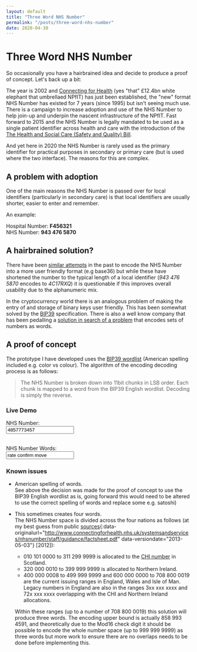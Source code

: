 ```yaml
---
layout: default
title: "Three Word NHS Number"
permalink: "/posts/three-word-nhs-number"
date: 2020-04-30
---
```


# Three Word NHS Number

So occasionally you have a hairbrained idea and decide to produce a proof of concept. Let's back up a bit:

The year is 2002 and [Connecting for Health](https://en.wikipedia.org/wiki/NHS_Connecting_for_Health) (yes "that" £12.4bn white elephant that umbrellaed NPfIT) has just been established, the "new" format NHS Number has existed for 7 years (since 1995) but isn't seeing much use. There is a campaign to increase adoption and use of the NHS Number to help join-up and underpin the nascent infrastructure of the NPfIT. Fast forward to 2015 and the NHS Number is legally mandated to be used as a single patient identifier across health and care with the introduction of the [The Health and Social Care (Safety and Quality) Bill](https://www.digitalhealth.net/2015/10/nhs-number-use-becomes-law/). 

And yet here in 2020 the NHS Number is rarely used as the primary identifier for practical purposes in secondary or primary care (but is used where the two interface). The reasons for this are complex.

## A problem with adoption

One of the main reasons the NHS Number is passed over for local identifiers (particularly in secondary care) is that local identifiers are usually shorter, easier to enter and remember.

An example:

Hospital Number: **F456321**  
NHS Number: **943 476 5870**

## A hairbrained solution?

There have been [similar attempts](https://github.com/JMathiszig-Lee/base36NHSnumberchecker) in the past to encode the NHS Number into a more user friendly format (e.g base36) but while these have shortened the number to the typical length of a local identifier (_943 476 5870_ encodes to _4C17RXQ_) it is questionable if this improves overall usability due to the alphanumeric mix.

In the cryptocurrency world there is an analogous problem of making the entry of and storage of binary keys user friendly. This has been somewhat solved by the [BIP39](https://github.com/bitcoin/bips/blob/master/bip-0039.mediawiki) specification. There is also a well know company that has been pedalling a [solution in search of a problem](https://shkspr.mobi/blog/2019/03/why-bother-with-what-three-words/) that encodes sets of numbers as words.

## A proof of concept

The prototype I have developed uses the [BIP39 wordlist](https://github.com/bitcoin/bips/blob/master/bip-0039/english.txt) (American spelling included e.g. color vs colour). The algorithm of the encoding decoding process is as follows:

> The NHS Number is broken down into 11bit chunks in LSB order. Each chunk is mapped to a word from the BIP39 English wordlist. Decoding is simply the reverse.

### Live Demo

<div id="demo">

<label for="nhsnumber">NHS Number:</label><br>
<input type="text" id="nhsnumber" value="4857773457">
<span id="nhsnumbererror" style="color:red;font-weight:600;white-space:nowrap;"></span>
<strong id="encodedwords" style="white-space:nowrap;"></strong>
<br><br>

<label for="nhswords">NHS Number Words:</label><br>
<input type="text" id="nhswords" value="rate confirm move">
<span id="nhswordserror" style="color:red;font-weight:600;white-space:nowrap;"></span>
<strong id="decodednumber" style="white-space:nowrap;"></strong>

</div>

### Known issues
- American spelling of words.  
  See above the decision was made for the proof of concept to use the BIP39 English wordlist as is, going forward this would need to be altered to use the correct spelling of words and replace some e.g. satoshi)

- This sometimes creates four words.  
  The NHS Number space is divided across the four nations as follows (at my best guess from public [sources](https://webarchive.nationalarchives.gov.uk/20130503132423/http://www.connectingforhealth.nhs.uk/systemsandservices/nhsnumber/staff/guidance/factsheet.pdf){:data-originalurl="http://www.connectingforhealth.nhs.uk/systemsandservices/nhsnumber/staff/guidance/factsheet.pdf" data-versiondate="2013-05-03"} [2012]):
  - 010 101 0000 to 311 299 9999 is allocated to the [CHI number](https://en.wikipedia.org/wiki/Community_Health_Index_(Scotland)) in Scotland.
  - 320 000 0010 to 399 999 9999 is allocated to Northern Ireland.
  - 400 000 0008 to 499 999 9999 and 600 000 0000 to 708 800 0019 are the current issuing ranges in England, Wales and Isle of Man. Legacy numbers in England are also in the ranges 3xx xxx xxxx and 72x xxx xxxx overlapping with the CHI and Northern Ireland allocations.

  Within these ranges (up to a number of 708 800 0019) this solution will produce three words. The encoding upper bound is actually 858 993 4591, and theoretically due to the Mod16 check digit it should be possible to encode the whole number space (up to 999 999 9999) as three words but more work to ensure there are no overlaps needs to be done before implementing this.

<script type="text/javascript">
//<!--<![CDATA[
var WordList = ['abandon', 'ability', 'able', 'about', 'above', 'absent', 'absorb', 'abstract', 'absurd', 'abuse', 'access', 'accident', 'account', 'accuse', 'achieve', 'acid', 'acoustic', 'acquire', 'across', 'act', 'action', 'actor', 'actress', 'actual', 'adapt', 'add', 'addict', 'address', 'adjust', 'admit', 'adult', 'advance', 'advice', 'aerobic', 'affair', 'afford', 'afraid', 'again', 'age', 'agent', 'agree', 'ahead', 'aim', 'air', 'airport', 'aisle', 'alarm', 'album', 'alcohol', 'alert', 'alien', 'all', 'alley', 'allow', 'almost', 'alone', 'alpha', 'already', 'also', 'alter', 'always', 'amateur', 'amazing', 'among', 'amount', 'amused', 'analyst', 'anchor', 'ancient', 'anger', 'angle', 'angry', 'animal', 'ankle', 'announce', 'annual', 'another', 'answer', 'antenna', 'antique', 'anxiety', 'any', 'apart', 'apology', 'appear', 'apple', 'approve', 'april', 'arch', 'arctic', 'area', 'arena', 'argue', 'arm', 'armed', 'armor', 'army', 'around', 'arrange', 'arrest', 'arrive', 'arrow', 'art', 'artefact', 'artist', 'artwork', 'ask', 'aspect', 'assault', 'asset', 'assist', 'assume', 'asthma', 'athlete', 'atom', 'attack', 'attend', 'attitude', 'attract', 'auction', 'audit', 'august', 'aunt', 'author', 'auto', 'autumn', 'average', 'avocado', 'avoid', 'awake', 'aware', 'away', 'awesome', 'awful', 'awkward', 'axis', 'baby', 'bachelor', 'bacon', 'badge', 'bag', 'balance', 'balcony', 'ball', 'bamboo', 'banana', 'banner', 'bar', 'barely', 'bargain', 'barrel', 'base', 'basic', 'basket', 'battle', 'beach', 'bean', 'beauty', 'because', 'become', 'beef', 'before', 'begin', 'behave', 'behind', 'believe', 'below', 'belt', 'bench', 'benefit', 'best', 'betray', 'better', 'between', 'beyond', 'bicycle', 'bid', 'bike', 'bind', 'biology', 'bird', 'birth', 'bitter', 'black', 'blade', 'blame', 'blanket', 'blast', 'bleak', 'bless', 'blind', 'blood', 'blossom', 'blouse', 'blue', 'blur', 'blush', 'board', 'boat', 'body', 'boil', 'bomb', 'bone', 'bonus', 'book', 'boost', 'border', 'boring', 'borrow', 'boss', 'bottom', 'bounce', 'box', 'boy', 'bracket', 'brain', 'brand', 'brass', 'brave', 'bread', 'breeze', 'brick', 'bridge', 'brief', 'bright', 'bring', 'brisk', 'broccoli', 'broken', 'bronze', 'broom', 'brother', 'brown', 'brush', 'bubble', 'buddy', 'budget', 'buffalo', 'build', 'bulb', 'bulk', 'bullet', 'bundle', 'bunker', 'burden', 'burger', 'burst', 'bus', 'business', 'busy', 'butter', 'buyer', 'buzz', 'cabbage', 'cabin', 'cable', 'cactus', 'cage', 'cake', 'call', 'calm', 'camera', 'camp', 'can', 'canal', 'cancel', 'candy', 'cannon', 'canoe', 'canvas', 'canyon', 'capable', 'capital', 'captain', 'car', 'carbon', 'card', 'cargo', 'carpet', 'carry', 'cart', 'case', 'cash', 'casino', 'castle', 'casual', 'cat', 'catalog', 'catch', 'category', 'cattle', 'caught', 'cause', 'caution', 'cave', 'ceiling', 'celery', 'cement', 'census', 'century', 'cereal', 'certain', 'chair', 'chalk', 'champion', 'change', 'chaos', 'chapter', 'charge', 'chase', 'chat', 'cheap', 'check', 'cheese', 'chef', 'cherry', 'chest', 'chicken', 'chief', 'child', 'chimney', 'choice', 'choose', 'chronic', 'chuckle', 'chunk', 'churn', 'cigar', 'cinnamon', 'circle', 'citizen', 'city', 'civil', 'claim', 'clap', 'clarify', 'claw', 'clay', 'clean', 'clerk', 'clever', 'click', 'client', 'cliff', 'climb', 'clinic', 'clip', 'clock', 'clog', 'close', 'cloth', 'cloud', 'clown', 'club', 'clump', 'cluster', 'clutch', 'coach', 'coast', 'coconut', 'code', 'coffee', 'coil', 'coin', 'collect', 'color', 'column', 'combine', 'come', 'comfort', 'comic', 'common', 'company', 'concert', 'conduct', 'confirm', 'congress', 'connect', 'consider', 'control', 'convince', 'cook', 'cool', 'copper', 'copy', 'coral', 'core', 'corn', 'correct', 'cost', 'cotton', 'couch', 'country', 'couple', 'course', 'cousin', 'cover', 'coyote', 'crack', 'cradle', 'craft', 'cram', 'crane', 'crash', 'crater', 'crawl', 'crazy', 'cream', 'credit', 'creek', 'crew', 'cricket', 'crime', 'crisp', 'critic', 'crop', 'cross', 'crouch', 'crowd', 'crucial', 'cruel', 'cruise', 'crumble', 'crunch', 'crush', 'cry', 'crystal', 'cube', 'culture', 'cup', 'cupboard', 'curious', 'current', 'curtain', 'curve', 'cushion', 'custom', 'cute', 'cycle', 'dad', 'damage', 'damp', 'dance', 'danger', 'daring', 'dash', 'daughter', 'dawn', 'day', 'deal', 'debate', 'debris', 'decade', 'december', 'decide', 'decline', 'decorate', 'decrease', 'deer', 'defense', 'define', 'defy', 'degree', 'delay', 'deliver', 'demand', 'demise', 'denial', 'dentist', 'deny', 'depart', 'depend', 'deposit', 'depth', 'deputy', 'derive', 'describe', 'desert', 'design', 'desk', 'despair', 'destroy', 'detail', 'detect', 'develop', 'device', 'devote', 'diagram', 'dial', 'diamond', 'diary', 'dice', 'diesel', 'diet', 'differ', 'digital', 'dignity', 'dilemma', 'dinner', 'dinosaur', 'direct', 'dirt', 'disagree', 'discover', 'disease', 'dish', 'dismiss', 'disorder', 'display', 'distance', 'divert', 'divide', 'divorce', 'dizzy', 'doctor', 'document', 'dog', 'doll', 'dolphin', 'domain', 'donate', 'donkey', 'donor', 'door', 'dose', 'double', 'dove', 'draft', 'dragon', 'drama', 'drastic', 'draw', 'dream', 'dress', 'drift', 'drill', 'drink', 'drip', 'drive', 'drop', 'drum', 'dry', 'duck', 'dumb', 'dune', 'during', 'dust', 'dutch', 'duty', 'dwarf', 'dynamic', 'eager', 'eagle', 'early', 'earn', 'earth', 'easily', 'east', 'easy', 'echo', 'ecology', 'economy', 'edge', 'edit', 'educate', 'effort', 'egg', 'eight', 'either', 'elbow', 'elder', 'electric', 'elegant', 'element', 'elephant', 'elevator', 'elite', 'else', 'embark', 'embody', 'embrace', 'emerge', 'emotion', 'employ', 'empower', 'empty', 'enable', 'enact', 'end', 'endless', 'endorse', 'enemy', 'energy', 'enforce', 'engage', 'engine', 'enhance', 'enjoy', 'enlist', 'enough', 'enrich', 'enroll', 'ensure', 'enter', 'entire', 'entry', 'envelope', 'episode', 'equal', 'equip', 'era', 'erase', 'erode', 'erosion', 'error', 'erupt', 'escape', 'essay', 'essence', 'estate', 'eternal', 'ethics', 'evidence', 'evil', 'evoke', 'evolve', 'exact', 'example', 'excess', 'exchange', 'excite', 'exclude', 'excuse', 'execute', 'exercise', 'exhaust', 'exhibit', 'exile', 'exist', 'exit', 'exotic', 'expand', 'expect', 'expire', 'explain', 'expose', 'express', 'extend', 'extra', 'eye', 'eyebrow', 'fabric', 'face', 'faculty', 'fade', 'faint', 'faith', 'fall', 'false', 'fame', 'family', 'famous', 'fan', 'fancy', 'fantasy', 'farm', 'fashion', 'fat', 'fatal', 'father', 'fatigue', 'fault', 'favorite', 'feature', 'february', 'federal', 'fee', 'feed', 'feel', 'female', 'fence', 'festival', 'fetch', 'fever', 'few', 'fiber', 'fiction', 'field', 'figure', 'file', 'film', 'filter', 'final', 'find', 'fine', 'finger', 'finish', 'fire', 'firm', 'first', 'fiscal', 'fish', 'fit', 'fitness', 'fix', 'flag', 'flame', 'flash', 'flat', 'flavor', 'flee', 'flight', 'flip', 'float', 'flock', 'floor', 'flower', 'fluid', 'flush', 'fly', 'foam', 'focus', 'fog', 'foil', 'fold', 'follow', 'food', 'foot', 'force', 'forest', 'forget', 'fork', 'fortune', 'forum', 'forward', 'fossil', 'foster', 'found', 'fox', 'fragile', 'frame', 'frequent', 'fresh', 'friend', 'fringe', 'frog', 'front', 'frost', 'frown', 'frozen', 'fruit', 'fuel', 'fun', 'funny', 'furnace', 'fury', 'future', 'gadget', 'gain', 'galaxy', 'gallery', 'game', 'gap', 'garage', 'garbage', 'garden', 'garlic', 'garment', 'gas', 'gasp', 'gate', 'gather', 'gauge', 'gaze', 'general', 'genius', 'genre', 'gentle', 'genuine', 'gesture', 'ghost', 'giant', 'gift', 'giggle', 'ginger', 'giraffe', 'girl', 'give', 'glad', 'glance', 'glare', 'glass', 'glide', 'glimpse', 'globe', 'gloom', 'glory', 'glove', 'glow', 'glue', 'goat', 'goddess', 'gold', 'good', 'goose', 'gorilla', 'gospel', 'gossip', 'govern', 'gown', 'grab', 'grace', 'grain', 'grant', 'grape', 'grass', 'gravity', 'great', 'green', 'grid', 'grief', 'grit', 'grocery', 'group', 'grow', 'grunt', 'guard', 'guess', 'guide', 'guilt', 'guitar', 'gun', 'gym', 'habit', 'hair', 'half', 'hammer', 'hamster', 'hand', 'happy', 'harbor', 'hard', 'harsh', 'harvest', 'hat', 'have', 'hawk', 'hazard', 'head', 'health', 'heart', 'heavy', 'hedgehog', 'height', 'hello', 'helmet', 'help', 'hen', 'hero', 'hidden', 'high', 'hill', 'hint', 'hip', 'hire', 'history', 'hobby', 'hockey', 'hold', 'hole', 'holiday', 'hollow', 'home', 'honey', 'hood', 'hope', 'horn', 'horror', 'horse', 'hospital', 'host', 'hotel', 'hour', 'hover', 'hub', 'huge', 'human', 'humble', 'humor', 'hundred', 'hungry', 'hunt', 'hurdle', 'hurry', 'hurt', 'husband', 'hybrid', 'ice', 'icon', 'idea', 'identify', 'idle', 'ignore', 'ill', 'illegal', 'illness', 'image', 'imitate', 'immense', 'immune', 'impact', 'impose', 'improve', 'impulse', 'inch', 'include', 'income', 'increase', 'index', 'indicate', 'indoor', 'industry', 'infant', 'inflict', 'inform', 'inhale', 'inherit', 'initial', 'inject', 'injury', 'inmate', 'inner', 'innocent', 'input', 'inquiry', 'insane', 'insect', 'inside', 'inspire', 'install', 'intact', 'interest', 'into', 'invest', 'invite', 'involve', 'iron', 'island', 'isolate', 'issue', 'item', 'ivory', 'jacket', 'jaguar', 'jar', 'jazz', 'jealous', 'jeans', 'jelly', 'jewel', 'job', 'join', 'joke', 'journey', 'joy', 'judge', 'juice', 'jump', 'jungle', 'junior', 'junk', 'just', 'kangaroo', 'keen', 'keep', 'ketchup', 'key', 'kick', 'kid', 'kidney', 'kind', 'kingdom', 'kiss', 'kit', 'kitchen', 'kite', 'kitten', 'kiwi', 'knee', 'knife', 'knock', 'know', 'lab', 'label', 'labor', 'ladder', 'lady', 'lake', 'lamp', 'language', 'laptop', 'large', 'later', 'latin', 'laugh', 'laundry', 'lava', 'law', 'lawn', 'lawsuit', 'layer', 'lazy', 'leader', 'leaf', 'learn', 'leave', 'lecture', 'left', 'leg', 'legal', 'legend', 'leisure', 'lemon', 'lend', 'length', 'lens', 'leopard', 'lesson', 'letter', 'level', 'liar', 'liberty', 'library', 'license', 'life', 'lift', 'light', 'like', 'limb', 'limit', 'link', 'lion', 'liquid', 'list', 'little', 'live', 'lizard', 'load', 'loan', 'lobster', 'local', 'lock', 'logic', 'lonely', 'long', 'loop', 'lottery', 'loud', 'lounge', 'love', 'loyal', 'lucky', 'luggage', 'lumber', 'lunar', 'lunch', 'luxury', 'lyrics', 'machine', 'mad', 'magic', 'magnet', 'maid', 'mail', 'main', 'major', 'make', 'mammal', 'man', 'manage', 'mandate', 'mango', 'mansion', 'manual', 'maple', 'marble', 'march', 'margin', 'marine', 'market', 'marriage', 'mask', 'mass', 'master', 'match', 'material', 'math', 'matrix', 'matter', 'maximum', 'maze', 'meadow', 'mean', 'measure', 'meat', 'mechanic', 'medal', 'media', 'melody', 'melt', 'member', 'memory', 'mention', 'menu', 'mercy', 'merge', 'merit', 'merry', 'mesh', 'message', 'metal', 'method', 'middle', 'midnight', 'milk', 'million', 'mimic', 'mind', 'minimum', 'minor', 'minute', 'miracle', 'mirror', 'misery', 'miss', 'mistake', 'mix', 'mixed', 'mixture', 'mobile', 'model', 'modify', 'mom', 'moment', 'monitor', 'monkey', 'monster', 'month', 'moon', 'moral', 'more', 'morning', 'mosquito', 'mother', 'motion', 'motor', 'mountain', 'mouse', 'move', 'movie', 'much', 'muffin', 'mule', 'multiply', 'muscle', 'museum', 'mushroom', 'music', 'must', 'mutual', 'myself', 'mystery', 'myth', 'naive', 'name', 'napkin', 'narrow', 'nasty', 'nation', 'nature', 'near', 'neck', 'need', 'negative', 'neglect', 'neither', 'nephew', 'nerve', 'nest', 'net', 'network', 'neutral', 'never', 'news', 'next', 'nice', 'night', 'noble', 'noise', 'nominee', 'noodle', 'normal', 'north', 'nose', 'notable', 'note', 'nothing', 'notice', 'novel', 'now', 'nuclear', 'number', 'nurse', 'nut', 'oak', 'obey', 'object', 'oblige', 'obscure', 'observe', 'obtain', 'obvious', 'occur', 'ocean', 'october', 'odor', 'off', 'offer', 'office', 'often', 'oil', 'okay', 'old', 'olive', 'olympic', 'omit', 'once', 'one', 'onion', 'online', 'only', 'open', 'opera', 'opinion', 'oppose', 'option', 'orange', 'orbit', 'orchard', 'order', 'ordinary', 'organ', 'orient', 'original', 'orphan', 'ostrich', 'other', 'outdoor', 'outer', 'output', 'outside', 'oval', 'oven', 'over', 'own', 'owner', 'oxygen', 'oyster', 'ozone', 'pact', 'paddle', 'page', 'pair', 'palace', 'palm', 'panda', 'panel', 'panic', 'panther', 'paper', 'parade', 'parent', 'park', 'parrot', 'party', 'pass', 'patch', 'path', 'patient', 'patrol', 'pattern', 'pause', 'pave', 'payment', 'peace', 'peanut', 'pear', 'peasant', 'pelican', 'pen', 'penalty', 'pencil', 'people', 'pepper', 'perfect', 'permit', 'person', 'pet', 'phone', 'photo', 'phrase', 'physical', 'piano', 'picnic', 'picture', 'piece', 'pig', 'pigeon', 'pill', 'pilot', 'pink', 'pioneer', 'pipe', 'pistol', 'pitch', 'pizza', 'place', 'planet', 'plastic', 'plate', 'play', 'please', 'pledge', 'pluck', 'plug', 'plunge', 'poem', 'poet', 'point', 'polar', 'pole', 'police', 'pond', 'pony', 'pool', 'popular', 'portion', 'position', 'possible', 'post', 'potato', 'pottery', 'poverty', 'powder', 'power', 'practice', 'praise', 'predict', 'prefer', 'prepare', 'present', 'pretty', 'prevent', 'price', 'pride', 'primary', 'print', 'priority', 'prison', 'private', 'prize', 'problem', 'process', 'produce', 'profit', 'program', 'project', 'promote', 'proof', 'property', 'prosper', 'protect', 'proud', 'provide', 'public', 'pudding', 'pull', 'pulp', 'pulse', 'pumpkin', 'punch', 'pupil', 'puppy', 'purchase', 'purity', 'purpose', 'purse', 'push', 'put', 'puzzle', 'pyramid', 'quality', 'quantum', 'quarter', 'question', 'quick', 'quit', 'quiz', 'quote', 'rabbit', 'raccoon', 'race', 'rack', 'radar', 'radio', 'rail', 'rain', 'raise', 'rally', 'ramp', 'ranch', 'random', 'range', 'rapid', 'rare', 'rate', 'rather', 'raven', 'raw', 'razor', 'ready', 'real', 'reason', 'rebel', 'rebuild', 'recall', 'receive', 'recipe', 'record', 'recycle', 'reduce', 'reflect', 'reform', 'refuse', 'region', 'regret', 'regular', 'reject', 'relax', 'release', 'relief', 'rely', 'remain', 'remember', 'remind', 'remove', 'render', 'renew', 'rent', 'reopen', 'repair', 'repeat', 'replace', 'report', 'require', 'rescue', 'resemble', 'resist', 'resource', 'response', 'result', 'retire', 'retreat', 'return', 'reunion', 'reveal', 'review', 'reward', 'rhythm', 'rib', 'ribbon', 'rice', 'rich', 'ride', 'ridge', 'rifle', 'right', 'rigid', 'ring', 'riot', 'ripple', 'risk', 'ritual', 'rival', 'river', 'road', 'roast', 'robot', 'robust', 'rocket', 'romance', 'roof', 'rookie', 'room', 'rose', 'rotate', 'rough', 'round', 'route', 'royal', 'rubber', 'rude', 'rug', 'rule', 'run', 'runway', 'rural', 'sad', 'saddle', 'sadness', 'safe', 'sail', 'salad', 'salmon', 'salon', 'salt', 'salute', 'same', 'sample', 'sand', 'satisfy', 'satoshi', 'sauce', 'sausage', 'save', 'say', 'scale', 'scan', 'scare', 'scatter', 'scene', 'scheme', 'school', 'science', 'scissors', 'scorpion', 'scout', 'scrap', 'screen', 'script', 'scrub', 'sea', 'search', 'season', 'seat', 'second', 'secret', 'section', 'security', 'seed', 'seek', 'segment', 'select', 'sell', 'seminar', 'senior', 'sense', 'sentence', 'series', 'service', 'session', 'settle', 'setup', 'seven', 'shadow', 'shaft', 'shallow', 'share', 'shed', 'shell', 'sheriff', 'shield', 'shift', 'shine', 'ship', 'shiver', 'shock', 'shoe', 'shoot', 'shop', 'short', 'shoulder', 'shove', 'shrimp', 'shrug', 'shuffle', 'shy', 'sibling', 'sick', 'side', 'siege', 'sight', 'sign', 'silent', 'silk', 'silly', 'silver', 'similar', 'simple', 'since', 'sing', 'siren', 'sister', 'situate', 'six', 'size', 'skate', 'sketch', 'ski', 'skill', 'skin', 'skirt', 'skull', 'slab', 'slam', 'sleep', 'slender', 'slice', 'slide', 'slight', 'slim', 'slogan', 'slot', 'slow', 'slush', 'small', 'smart', 'smile', 'smoke', 'smooth', 'snack', 'snake', 'snap', 'sniff', 'snow', 'soap', 'soccer', 'social', 'sock', 'soda', 'soft', 'solar', 'soldier', 'solid', 'solution', 'solve', 'someone', 'song', 'soon', 'sorry', 'sort', 'soul', 'sound', 'soup', 'source', 'south', 'space', 'spare', 'spatial', 'spawn', 'speak', 'special', 'speed', 'spell', 'spend', 'sphere', 'spice', 'spider', 'spike', 'spin', 'spirit', 'split', 'spoil', 'sponsor', 'spoon', 'sport', 'spot', 'spray', 'spread', 'spring', 'spy', 'square', 'squeeze', 'squirrel', 'stable', 'stadium', 'staff', 'stage', 'stairs', 'stamp', 'stand', 'start', 'state', 'stay', 'steak', 'steel', 'stem', 'step', 'stereo', 'stick', 'still', 'sting', 'stock', 'stomach', 'stone', 'stool', 'story', 'stove', 'strategy', 'street', 'strike', 'strong', 'struggle', 'student', 'stuff', 'stumble', 'style', 'subject', 'submit', 'subway', 'success', 'such', 'sudden', 'suffer', 'sugar', 'suggest', 'suit', 'summer', 'sun', 'sunny', 'sunset', 'super', 'supply', 'supreme', 'sure', 'surface', 'surge', 'surprise', 'surround', 'survey', 'suspect', 'sustain', 'swallow', 'swamp', 'swap', 'swarm', 'swear', 'sweet', 'swift', 'swim', 'swing', 'switch', 'sword', 'symbol', 'symptom', 'syrup', 'system', 'table', 'tackle', 'tag', 'tail', 'talent', 'talk', 'tank', 'tape', 'target', 'task', 'taste', 'tattoo', 'taxi', 'teach', 'team', 'tell', 'ten', 'tenant', 'tennis', 'tent', 'term', 'test', 'text', 'thank', 'that', 'theme', 'then', 'theory', 'there', 'they', 'thing', 'this', 'thought', 'three', 'thrive', 'throw', 'thumb', 'thunder', 'ticket', 'tide', 'tiger', 'tilt', 'timber', 'time', 'tiny', 'tip', 'tired', 'tissue', 'title', 'toast', 'tobacco', 'today', 'toddler', 'toe', 'together', 'toilet', 'token', 'tomato', 'tomorrow', 'tone', 'tongue', 'tonight', 'tool', 'tooth', 'top', 'topic', 'topple', 'torch', 'tornado', 'tortoise', 'toss', 'total', 'tourist', 'toward', 'tower', 'town', 'toy', 'track', 'trade', 'traffic', 'tragic', 'train', 'transfer', 'trap', 'trash', 'travel', 'tray', 'treat', 'tree', 'trend', 'trial', 'tribe', 'trick', 'trigger', 'trim', 'trip', 'trophy', 'trouble', 'truck', 'true', 'truly', 'trumpet', 'trust', 'truth', 'try', 'tube', 'tuition', 'tumble', 'tuna', 'tunnel', 'turkey', 'turn', 'turtle', 'twelve', 'twenty', 'twice', 'twin', 'twist', 'two', 'type', 'typical', 'ugly', 'umbrella', 'unable', 'unaware', 'uncle', 'uncover', 'under', 'undo', 'unfair', 'unfold', 'unhappy', 'uniform', 'unique', 'unit', 'universe', 'unknown', 'unlock', 'until', 'unusual', 'unveil', 'update', 'upgrade', 'uphold', 'upon', 'upper', 'upset', 'urban', 'urge', 'usage', 'use', 'used', 'useful', 'useless', 'usual', 'utility', 'vacant', 'vacuum', 'vague', 'valid', 'valley', 'valve', 'van', 'vanish', 'vapor', 'various', 'vast', 'vault', 'vehicle', 'velvet', 'vendor', 'venture', 'venue', 'verb', 'verify', 'version', 'very', 'vessel', 'veteran', 'viable', 'vibrant', 'vicious', 'victory', 'video', 'view', 'village', 'vintage', 'violin', 'virtual', 'virus', 'visa', 'visit', 'visual', 'vital', 'vivid', 'vocal', 'voice', 'void', 'volcano', 'volume', 'vote', 'voyage', 'wage', 'wagon', 'wait', 'walk', 'wall', 'walnut', 'want', 'warfare', 'warm', 'warrior', 'wash', 'wasp', 'waste', 'water', 'wave', 'way', 'wealth', 'weapon', 'wear', 'weasel', 'weather', 'web', 'wedding', 'weekend', 'weird', 'welcome', 'west', 'wet', 'whale', 'what', 'wheat', 'wheel', 'when', 'where', 'whip', 'whisper', 'wide', 'width', 'wife', 'wild', 'will', 'win', 'window', 'wine', 'wing', 'wink', 'winner', 'winter', 'wire', 'wisdom', 'wise', 'wish', 'witness', 'wolf', 'woman', 'wonder', 'wood', 'wool', 'word', 'work', 'world', 'worry', 'worth', 'wrap', 'wreck', 'wrestle', 'wrist', 'write', 'wrong', 'yard', 'year', 'yellow', 'you', 'young', 'youth', 'zebra', 'zero', 'zone', 'zoo'];

function calculateCheckDigit(digits) {
  var sum = 0;
  digits.split("").forEach(function (value, index) {
    sum += parseInt(value, 10) * (10 - index);
  });
  var mod11 = 11 - (sum % 11);
  if (mod11 === 11) {
    return "0";
  } else if (mod11 === 10) {
    return "";
  }
  return "" + mod11;
}

function validNHSNumber(input) {
  input = "" + input;
  if (input.length != 10) {
    return false;
  }

  calculatedCheckDigit = calculateCheckDigit(input.substring(0, 9));
  if (calculatedCheckDigit == "") {
    return false;
  } else if (calculatedCheckDigit == input.substring(9)) {
    return true;
  }

  return false;
}

function mapToIndexes(input) {
  var binaryString = parseInt(input, 10).toString(2);
  var list = [];

  for (
    const array = Array.from(binaryString);
    array.length;
    list.push(parseInt(array.splice(-11, 11).join(""), 2))
  );
  return list;
}

function numberToWords(input) {
  input = "" + input;
  if (!validNHSNumber(input)) {
    return false;
  }

  var listIndexes = mapToIndexes(input);
  var words = [];

  for (
    listIndexes;
    listIndexes.length;
    words.push(WordList[listIndexes.splice(0, 1)])
  );

  return words;
}

function wordsToNumber(words) {
  var binaryString = "";

  words.forEach(function (value, index) {
    binarySegment = WordList.indexOf(value).toString(2);
    if (index == words.length - 1) {
      binaryString = parseInt(binarySegment, 10) + binaryString;
    } else {
      binaryString = binarySegment.padStart(11, "0") + binaryString;
    }
  });

  number = parseInt(binaryString, 2) + "";
  number = number.padStart(10, "0");

  if (!validNHSNumber(number)) {
    return false;
  }

  return number;
}


/*!
 * cleave.js - 1.5.10
 * https://github.com/nosir/cleave.js
 * Apache License Version 2.0
 *
 * Copyright (C) 2012-2020 Max Huang https://github.com/nosir/
 */
!function(e,t){"object"==typeof exports&&"object"==typeof module?module.exports=t():"function"==typeof define&&define.amd?define([],t):"object"==typeof exports?exports.Cleave=t():e.Cleave=t()}(this,function(){return function(e){function t(i){if(r[i])return r[i].exports;var n=r[i]={exports:{},id:i,loaded:!1};return e[i].call(n.exports,n,n.exports,t),n.loaded=!0,n.exports}var r={};return t.m=e,t.c=r,t.p="",t(0)}([function(e,t,r){(function(t){"use strict";var i=function(e,t){var r=this,n=!1;if("string"==typeof e?(r.element=document.querySelector(e),n=document.querySelectorAll(e).length>1):"undefined"!=typeof e.length&&e.length>0?(r.element=e[0],n=e.length>1):r.element=e,!r.element)throw new Error("[cleave.js] Please check the element");if(n)try{console.warn("[cleave.js] Multiple input fields matched, cleave.js will only take the first one.")}catch(a){}t.initValue=r.element.value,r.properties=i.DefaultProperties.assign({},t),r.init()};i.prototype={init:function(){var e=this,t=e.properties;return t.numeral||t.phone||t.creditCard||t.time||t.date||0!==t.blocksLength||t.prefix?(t.maxLength=i.Util.getMaxLength(t.blocks),e.isAndroid=i.Util.isAndroid(),e.lastInputValue="",e.onChangeListener=e.onChange.bind(e),e.onKeyDownListener=e.onKeyDown.bind(e),e.onFocusListener=e.onFocus.bind(e),e.onCutListener=e.onCut.bind(e),e.onCopyListener=e.onCopy.bind(e),e.initSwapHiddenInput(),e.element.addEventListener("input",e.onChangeListener),e.element.addEventListener("keydown",e.onKeyDownListener),e.element.addEventListener("focus",e.onFocusListener),e.element.addEventListener("cut",e.onCutListener),e.element.addEventListener("copy",e.onCopyListener),e.initPhoneFormatter(),e.initDateFormatter(),e.initTimeFormatter(),e.initNumeralFormatter(),void((t.initValue||t.prefix&&!t.noImmediatePrefix)&&e.onInput(t.initValue))):void e.onInput(t.initValue)},initSwapHiddenInput:function(){var e=this,t=e.properties;if(t.swapHiddenInput){var r=e.element.cloneNode(!0);e.element.parentNode.insertBefore(r,e.element),e.elementSwapHidden=e.element,e.elementSwapHidden.type="hidden",e.element=r,e.element.id=""}},initNumeralFormatter:function(){var e=this,t=e.properties;t.numeral&&(t.numeralFormatter=new i.NumeralFormatter(t.numeralDecimalMark,t.numeralIntegerScale,t.numeralDecimalScale,t.numeralThousandsGroupStyle,t.numeralPositiveOnly,t.stripLeadingZeroes,t.prefix,t.signBeforePrefix,t.tailPrefix,t.delimiter))},initTimeFormatter:function(){var e=this,t=e.properties;t.time&&(t.timeFormatter=new i.TimeFormatter(t.timePattern,t.timeFormat),t.blocks=t.timeFormatter.getBlocks(),t.blocksLength=t.blocks.length,t.maxLength=i.Util.getMaxLength(t.blocks))},initDateFormatter:function(){var e=this,t=e.properties;t.date&&(t.dateFormatter=new i.DateFormatter(t.datePattern,t.dateMin,t.dateMax),t.blocks=t.dateFormatter.getBlocks(),t.blocksLength=t.blocks.length,t.maxLength=i.Util.getMaxLength(t.blocks))},initPhoneFormatter:function(){var e=this,t=e.properties;if(t.phone)try{t.phoneFormatter=new i.PhoneFormatter(new t.root.Cleave.AsYouTypeFormatter(t.phoneRegionCode),t.delimiter)}catch(r){throw new Error("[cleave.js] Please include phone-type-formatter.{country}.js lib")}},onKeyDown:function(e){var t=this,r=t.properties,n=e.which||e.keyCode,a=i.Util,o=t.element.value;t.hasBackspaceSupport=t.hasBackspaceSupport||8===n,!t.hasBackspaceSupport&&a.isAndroidBackspaceKeydown(t.lastInputValue,o)&&(n=8),t.lastInputValue=o;var l=a.getPostDelimiter(o,r.delimiter,r.delimiters);8===n&&l?r.postDelimiterBackspace=l:r.postDelimiterBackspace=!1},onChange:function(){this.onInput(this.element.value)},onFocus:function(){var e=this,t=e.properties;t.prefix&&t.noImmediatePrefix&&!e.element.value&&this.onInput(t.prefix),i.Util.fixPrefixCursor(e.element,t.prefix,t.delimiter,t.delimiters)},onCut:function(e){i.Util.checkFullSelection(this.element.value)&&(this.copyClipboardData(e),this.onInput(""))},onCopy:function(e){i.Util.checkFullSelection(this.element.value)&&this.copyClipboardData(e)},copyClipboardData:function(e){var t=this,r=t.properties,n=i.Util,a=t.element.value,o="";o=r.copyDelimiter?a:n.stripDelimiters(a,r.delimiter,r.delimiters);try{e.clipboardData?e.clipboardData.setData("Text",o):window.clipboardData.setData("Text",o),e.preventDefault()}catch(l){}},onInput:function(e){var t=this,r=t.properties,n=i.Util,a=n.getPostDelimiter(e,r.delimiter,r.delimiters);return r.numeral||!r.postDelimiterBackspace||a||(e=n.headStr(e,e.length-r.postDelimiterBackspace.length)),r.phone?(!r.prefix||r.noImmediatePrefix&&!e.length?r.result=r.phoneFormatter.format(e):r.result=r.prefix+r.phoneFormatter.format(e).slice(r.prefix.length),void t.updateValueState()):r.numeral?(r.prefix&&r.noImmediatePrefix&&0===e.length?r.result="":r.result=r.numeralFormatter.format(e),void t.updateValueState()):(r.date&&(e=r.dateFormatter.getValidatedDate(e)),r.time&&(e=r.timeFormatter.getValidatedTime(e)),e=n.stripDelimiters(e,r.delimiter,r.delimiters),e=n.getPrefixStrippedValue(e,r.prefix,r.prefixLength,r.result,r.delimiter,r.delimiters,r.noImmediatePrefix,r.tailPrefix,r.signBeforePrefix),e=r.numericOnly?n.strip(e,/[^\d]/g):e,e=r.uppercase?e.toUpperCase():e,e=r.lowercase?e.toLowerCase():e,!r.prefix||r.noImmediatePrefix&&!e.length||(r.tailPrefix?e+=r.prefix:e=r.prefix+e,0!==r.blocksLength)?(r.creditCard&&t.updateCreditCardPropsByValue(e),e=n.headStr(e,r.maxLength),r.result=n.getFormattedValue(e,r.blocks,r.blocksLength,r.delimiter,r.delimiters,r.delimiterLazyShow),void t.updateValueState()):(r.result=e,void t.updateValueState()))},updateCreditCardPropsByValue:function(e){var t,r=this,n=r.properties,a=i.Util;a.headStr(n.result,4)!==a.headStr(e,4)&&(t=i.CreditCardDetector.getInfo(e,n.creditCardStrictMode),n.blocks=t.blocks,n.blocksLength=n.blocks.length,n.maxLength=a.getMaxLength(n.blocks),n.creditCardType!==t.type&&(n.creditCardType=t.type,n.onCreditCardTypeChanged.call(r,n.creditCardType)))},updateValueState:function(){var e=this,t=i.Util,r=e.properties;if(e.element){var n=e.element.selectionEnd,a=e.element.value,o=r.result;if(n=t.getNextCursorPosition(n,a,o,r.delimiter,r.delimiters),e.isAndroid)return void window.setTimeout(function(){e.element.value=o,t.setSelection(e.element,n,r.document,!1),e.callOnValueChanged()},1);e.element.value=o,r.swapHiddenInput&&(e.elementSwapHidden.value=e.getRawValue()),t.setSelection(e.element,n,r.document,!1),e.callOnValueChanged()}},callOnValueChanged:function(){var e=this,t=e.properties;t.onValueChanged.call(e,{target:{name:e.element.name,value:t.result,rawValue:e.getRawValue()}})},setPhoneRegionCode:function(e){var t=this,r=t.properties;r.phoneRegionCode=e,t.initPhoneFormatter(),t.onChange()},setRawValue:function(e){var t=this,r=t.properties;e=void 0!==e&&null!==e?e.toString():"",r.numeral&&(e=e.replace(".",r.numeralDecimalMark)),r.postDelimiterBackspace=!1,t.element.value=e,t.onInput(e)},getRawValue:function(){var e=this,t=e.properties,r=i.Util,n=e.element.value;return t.rawValueTrimPrefix&&(n=r.getPrefixStrippedValue(n,t.prefix,t.prefixLength,t.result,t.delimiter,t.delimiters,t.noImmediatePrefix,t.tailPrefix,t.signBeforePrefix)),n=t.numeral?t.numeralFormatter.getRawValue(n):r.stripDelimiters(n,t.delimiter,t.delimiters)},getISOFormatDate:function(){var e=this,t=e.properties;return t.date?t.dateFormatter.getISOFormatDate():""},getISOFormatTime:function(){var e=this,t=e.properties;return t.time?t.timeFormatter.getISOFormatTime():""},getFormattedValue:function(){return this.element.value},destroy:function(){var e=this;e.element.removeEventListener("input",e.onChangeListener),e.element.removeEventListener("keydown",e.onKeyDownListener),e.element.removeEventListener("focus",e.onFocusListener),e.element.removeEventListener("cut",e.onCutListener),e.element.removeEventListener("copy",e.onCopyListener)},toString:function(){return"[Cleave Object]"}},i.NumeralFormatter=r(1),i.DateFormatter=r(2),i.TimeFormatter=r(3),i.PhoneFormatter=r(4),i.CreditCardDetector=r(5),i.Util=r(6),i.DefaultProperties=r(7),("object"==typeof t&&t?t:window).Cleave=i,e.exports=i}).call(t,function(){return this}())},function(e,t){"use strict";var r=function(e,t,i,n,a,o,l,s,c,u){var d=this;d.numeralDecimalMark=e||".",d.numeralIntegerScale=t>0?t:0,d.numeralDecimalScale=i>=0?i:2,d.numeralThousandsGroupStyle=n||r.groupStyle.thousand,d.numeralPositiveOnly=!!a,d.stripLeadingZeroes=o!==!1,d.prefix=l||""===l?l:"",d.signBeforePrefix=!!s,d.tailPrefix=!!c,d.delimiter=u||""===u?u:",",d.delimiterRE=u?new RegExp("\\"+u,"g"):""};r.groupStyle={thousand:"thousand",lakh:"lakh",wan:"wan",none:"none"},r.prototype={getRawValue:function(e){return e.replace(this.delimiterRE,"").replace(this.numeralDecimalMark,".")},format:function(e){var t,i,n,a,o=this,l="";switch(e=e.replace(/[A-Za-z]/g,"").replace(o.numeralDecimalMark,"M").replace(/[^\dM-]/g,"").replace(/^\-/,"N").replace(/\-/g,"").replace("N",o.numeralPositiveOnly?"":"-").replace("M",o.numeralDecimalMark),o.stripLeadingZeroes&&(e=e.replace(/^(-)?0+(?=\d)/,"$1")),i="-"===e.slice(0,1)?"-":"",n="undefined"!=typeof o.prefix?o.signBeforePrefix?i+o.prefix:o.prefix+i:i,a=e,e.indexOf(o.numeralDecimalMark)>=0&&(t=e.split(o.numeralDecimalMark),a=t[0],l=o.numeralDecimalMark+t[1].slice(0,o.numeralDecimalScale)),"-"===i&&(a=a.slice(1)),o.numeralIntegerScale>0&&(a=a.slice(0,o.numeralIntegerScale)),o.numeralThousandsGroupStyle){case r.groupStyle.lakh:a=a.replace(/(\d)(?=(\d\d)+\d$)/g,"$1"+o.delimiter);break;case r.groupStyle.wan:a=a.replace(/(\d)(?=(\d{4})+$)/g,"$1"+o.delimiter);break;case r.groupStyle.thousand:a=a.replace(/(\d)(?=(\d{3})+$)/g,"$1"+o.delimiter)}return o.tailPrefix?i+a.toString()+(o.numeralDecimalScale>0?l.toString():"")+o.prefix:n+a.toString()+(o.numeralDecimalScale>0?l.toString():"")}},e.exports=r},function(e,t){"use strict";var r=function(e,t,r){var i=this;i.date=[],i.blocks=[],i.datePattern=e,i.dateMin=t.split("-").reverse().map(function(e){return parseInt(e,10)}),2===i.dateMin.length&&i.dateMin.unshift(0),i.dateMax=r.split("-").reverse().map(function(e){return parseInt(e,10)}),2===i.dateMax.length&&i.dateMax.unshift(0),i.initBlocks()};r.prototype={initBlocks:function(){var e=this;e.datePattern.forEach(function(t){"Y"===t?e.blocks.push(4):e.blocks.push(2)})},getISOFormatDate:function(){var e=this,t=e.date;return t[2]?t[2]+"-"+e.addLeadingZero(t[1])+"-"+e.addLeadingZero(t[0]):""},getBlocks:function(){return this.blocks},getValidatedDate:function(e){var t=this,r="";return e=e.replace(/[^\d]/g,""),t.blocks.forEach(function(i,n){if(e.length>0){var a=e.slice(0,i),o=a.slice(0,1),l=e.slice(i);switch(t.datePattern[n]){case"d":"00"===a?a="01":parseInt(o,10)>3?a="0"+o:parseInt(a,10)>31&&(a="31");break;case"m":"00"===a?a="01":parseInt(o,10)>1?a="0"+o:parseInt(a,10)>12&&(a="12")}r+=a,e=l}}),this.getFixedDateString(r)},getFixedDateString:function(e){var t,r,i,n=this,a=n.datePattern,o=[],l=0,s=0,c=0,u=0,d=0,m=0,p=!1;4===e.length&&"y"!==a[0].toLowerCase()&&"y"!==a[1].toLowerCase()&&(u="d"===a[0]?0:2,d=2-u,t=parseInt(e.slice(u,u+2),10),r=parseInt(e.slice(d,d+2),10),o=this.getFixedDate(t,r,0)),8===e.length&&(a.forEach(function(e,t){switch(e){case"d":l=t;break;case"m":s=t;break;default:c=t}}),m=2*c,u=l<=c?2*l:2*l+2,d=s<=c?2*s:2*s+2,t=parseInt(e.slice(u,u+2),10),r=parseInt(e.slice(d,d+2),10),i=parseInt(e.slice(m,m+4),10),p=4===e.slice(m,m+4).length,o=this.getFixedDate(t,r,i)),4!==e.length||"y"!==a[0]&&"y"!==a[1]||(d="m"===a[0]?0:2,m=2-d,r=parseInt(e.slice(d,d+2),10),i=parseInt(e.slice(m,m+2),10),p=2===e.slice(m,m+2).length,o=[0,r,i]),6!==e.length||"Y"!==a[0]&&"Y"!==a[1]||(d="m"===a[0]?0:4,m=2-.5*d,r=parseInt(e.slice(d,d+2),10),i=parseInt(e.slice(m,m+4),10),p=4===e.slice(m,m+4).length,o=[0,r,i]),o=n.getRangeFixedDate(o),n.date=o;var h=0===o.length?e:a.reduce(function(e,t){switch(t){case"d":return e+(0===o[0]?"":n.addLeadingZero(o[0]));case"m":return e+(0===o[1]?"":n.addLeadingZero(o[1]));case"y":return e+(p?n.addLeadingZeroForYear(o[2],!1):"");case"Y":return e+(p?n.addLeadingZeroForYear(o[2],!0):"")}},"");return h},getRangeFixedDate:function(e){var t=this,r=t.datePattern,i=t.dateMin||[],n=t.dateMax||[];return!e.length||i.length<3&&n.length<3?e:r.find(function(e){return"y"===e.toLowerCase()})&&0===e[2]?e:n.length&&(n[2]<e[2]||n[2]===e[2]&&(n[1]<e[1]||n[1]===e[1]&&n[0]<e[0]))?n:i.length&&(i[2]>e[2]||i[2]===e[2]&&(i[1]>e[1]||i[1]===e[1]&&i[0]>e[0]))?i:e},getFixedDate:function(e,t,r){return e=Math.min(e,31),t=Math.min(t,12),r=parseInt(r||0,10),(t<7&&t%2===0||t>8&&t%2===1)&&(e=Math.min(e,2===t?this.isLeapYear(r)?29:28:30)),[e,t,r]},isLeapYear:function(e){return e%4===0&&e%100!==0||e%400===0},addLeadingZero:function(e){return(e<10?"0":"")+e},addLeadingZeroForYear:function(e,t){return t?(e<10?"000":e<100?"00":e<1e3?"0":"")+e:(e<10?"0":"")+e}},e.exports=r},function(e,t){"use strict";var r=function(e,t){var r=this;r.time=[],r.blocks=[],r.timePattern=e,r.timeFormat=t,r.initBlocks()};r.prototype={initBlocks:function(){var e=this;e.timePattern.forEach(function(){e.blocks.push(2)})},getISOFormatTime:function(){var e=this,t=e.time;return t[2]?e.addLeadingZero(t[0])+":"+e.addLeadingZero(t[1])+":"+e.addLeadingZero(t[2]):""},getBlocks:function(){return this.blocks},getTimeFormatOptions:function(){var e=this;return"12"===String(e.timeFormat)?{maxHourFirstDigit:1,maxHours:12,maxMinutesFirstDigit:5,maxMinutes:60}:{maxHourFirstDigit:2,maxHours:23,maxMinutesFirstDigit:5,maxMinutes:60}},getValidatedTime:function(e){var t=this,r="";e=e.replace(/[^\d]/g,"");var i=t.getTimeFormatOptions();return t.blocks.forEach(function(n,a){if(e.length>0){var o=e.slice(0,n),l=o.slice(0,1),s=e.slice(n);switch(t.timePattern[a]){case"h":parseInt(l,10)>i.maxHourFirstDigit?o="0"+l:parseInt(o,10)>i.maxHours&&(o=i.maxHours+"");break;case"m":case"s":parseInt(l,10)>i.maxMinutesFirstDigit?o="0"+l:parseInt(o,10)>i.maxMinutes&&(o=i.maxMinutes+"")}r+=o,e=s}}),this.getFixedTimeString(r)},getFixedTimeString:function(e){var t,r,i,n=this,a=n.timePattern,o=[],l=0,s=0,c=0,u=0,d=0,m=0;return 6===e.length&&(a.forEach(function(e,t){switch(e){case"s":l=2*t;break;case"m":s=2*t;break;case"h":c=2*t}}),m=c,d=s,u=l,t=parseInt(e.slice(u,u+2),10),r=parseInt(e.slice(d,d+2),10),i=parseInt(e.slice(m,m+2),10),o=this.getFixedTime(i,r,t)),4===e.length&&n.timePattern.indexOf("s")<0&&(a.forEach(function(e,t){switch(e){case"m":s=2*t;break;case"h":c=2*t}}),m=c,d=s,t=0,r=parseInt(e.slice(d,d+2),10),i=parseInt(e.slice(m,m+2),10),o=this.getFixedTime(i,r,t)),n.time=o,0===o.length?e:a.reduce(function(e,t){switch(t){case"s":return e+n.addLeadingZero(o[2]);case"m":return e+n.addLeadingZero(o[1]);case"h":return e+n.addLeadingZero(o[0])}},"")},getFixedTime:function(e,t,r){return r=Math.min(parseInt(r||0,10),60),t=Math.min(t,60),e=Math.min(e,60),[e,t,r]},addLeadingZero:function(e){return(e<10?"0":"")+e}},e.exports=r},function(e,t){"use strict";var r=function(e,t){var r=this;r.delimiter=t||""===t?t:" ",r.delimiterRE=t?new RegExp("\\"+t,"g"):"",r.formatter=e};r.prototype={setFormatter:function(e){this.formatter=e},format:function(e){var t=this;t.formatter.clear(),e=e.replace(/[^\d+]/g,""),e=e.replace(/^\+/,"B").replace(/\+/g,"").replace("B","+"),e=e.replace(t.delimiterRE,"");for(var r,i="",n=!1,a=0,o=e.length;a<o;a++)r=t.formatter.inputDigit(e.charAt(a)),/[\s()-]/g.test(r)?(i=r,n=!0):n||(i=r);return i=i.replace(/[()]/g,""),i=i.replace(/[\s-]/g,t.delimiter)}},e.exports=r},function(e,t){"use strict";var r={blocks:{uatp:[4,5,6],amex:[4,6,5],diners:[4,6,4],discover:[4,4,4,4],mastercard:[4,4,4,4],dankort:[4,4,4,4],instapayment:[4,4,4,4],jcb15:[4,6,5],jcb:[4,4,4,4],maestro:[4,4,4,4],visa:[4,4,4,4],mir:[4,4,4,4],unionPay:[4,4,4,4],general:[4,4,4,4]},re:{uatp:/^(?!1800)1\d{0,14}/,amex:/^3[47]\d{0,13}/,discover:/^(?:6011|65\d{0,2}|64[4-9]\d?)\d{0,12}/,diners:/^3(?:0([0-5]|9)|[689]\d?)\d{0,11}/,mastercard:/^(5[1-5]\d{0,2}|22[2-9]\d{0,1}|2[3-7]\d{0,2})\d{0,12}/,dankort:/^(5019|4175|4571)\d{0,12}/,instapayment:/^63[7-9]\d{0,13}/,jcb15:/^(?:2131|1800)\d{0,11}/,jcb:/^(?:35\d{0,2})\d{0,12}/,maestro:/^(?:5[0678]\d{0,2}|6304|67\d{0,2})\d{0,12}/,mir:/^220[0-4]\d{0,12}/,visa:/^4\d{0,15}/,unionPay:/^(62|81)\d{0,14}/},getStrictBlocks:function(e){var t=e.reduce(function(e,t){return e+t},0);return e.concat(19-t)},getInfo:function(e,t){var i=r.blocks,n=r.re;t=!!t;for(var a in n)if(n[a].test(e)){var o=i[a];return{type:a,blocks:t?this.getStrictBlocks(o):o}}return{type:"unknown",blocks:t?this.getStrictBlocks(i.general):i.general}}};e.exports=r},function(e,t){"use strict";var r={noop:function(){},strip:function(e,t){return e.replace(t,"")},getPostDelimiter:function(e,t,r){if(0===r.length)return e.slice(-t.length)===t?t:"";var i="";return r.forEach(function(t){e.slice(-t.length)===t&&(i=t)}),i},getDelimiterREByDelimiter:function(e){return new RegExp(e.replace(/([.?*+^$[\]\\(){}|-])/g,"\\$1"),"g")},getNextCursorPosition:function(e,t,r,i,n){return t.length===e?r.length:e+this.getPositionOffset(e,t,r,i,n)},getPositionOffset:function(e,t,r,i,n){var a,o,l;return a=this.stripDelimiters(t.slice(0,e),i,n),o=this.stripDelimiters(r.slice(0,e),i,n),l=a.length-o.length,0!==l?l/Math.abs(l):0},stripDelimiters:function(e,t,r){var i=this;if(0===r.length){var n=t?i.getDelimiterREByDelimiter(t):"";return e.replace(n,"")}return r.forEach(function(t){t.split("").forEach(function(t){e=e.replace(i.getDelimiterREByDelimiter(t),"")})}),e},headStr:function(e,t){return e.slice(0,t)},getMaxLength:function(e){return e.reduce(function(e,t){return e+t},0)},getPrefixStrippedValue:function(e,t,r,i,n,a,o,l,s){if(0===r)return e;if(s&&"-"==e.slice(0,1)){var c="-"==i.slice(0,1)?i.slice(1):i;return"-"+this.getPrefixStrippedValue(e.slice(1),t,r,c,n,a,o,l,s)}if(i.slice(0,r)!==t&&!l)return o&&!i&&e?e:"";if(i.slice(-r)!==t&&l)return o&&!i&&e?e:"";var u=this.stripDelimiters(i,n,a);return e.slice(0,r)===t||l?e.slice(-r)!==t&&l?u.slice(0,-r-1):l?e.slice(0,-r):e.slice(r):u.slice(r)},getFirstDiffIndex:function(e,t){for(var r=0;e.charAt(r)===t.charAt(r);)if(""===e.charAt(r++))return-1;return r},getFormattedValue:function(e,t,r,i,n,a){var o,l="",s=n.length>0;return 0===r?e:(t.forEach(function(t,c){if(e.length>0){var u=e.slice(0,t),d=e.slice(t);o=s?n[a?c-1:c]||o:i,a?(c>0&&(l+=o),l+=u):(l+=u,u.length===t&&c<r-1&&(l+=o)),e=d}}),l)},fixPrefixCursor:function(e,t,r,i){if(e){var n=e.value,a=r||i[0]||" ";if(e.setSelectionRange&&t&&!(t.length+a.length<=n.length)){var o=2*n.length;setTimeout(function(){e.setSelectionRange(o,o)},1)}}},checkFullSelection:function(e){try{var t=window.getSelection()||document.getSelection()||{};return t.toString().length===e.length}catch(r){}return!1},setSelection:function(e,t,r){if(e===this.getActiveElement(r)&&!(e&&e.value.length<=t))if(e.createTextRange){var i=e.createTextRange();i.move("character",t),i.select()}else try{e.setSelectionRange(t,t)}catch(n){console.warn("The input element type does not support selection")}},getActiveElement:function(e){var t=e.activeElement;return t&&t.shadowRoot?this.getActiveElement(t.shadowRoot):t},isAndroid:function(){return navigator&&/android/i.test(navigator.userAgent)},isAndroidBackspaceKeydown:function(e,t){return!!(this.isAndroid()&&e&&t)&&t===e.slice(0,-1)}};e.exports=r},function(e,t){(function(t){"use strict";var r={assign:function(e,r){return e=e||{},r=r||{},e.creditCard=!!r.creditCard,e.creditCardStrictMode=!!r.creditCardStrictMode,e.creditCardType="",e.onCreditCardTypeChanged=r.onCreditCardTypeChanged||function(){},e.phone=!!r.phone,e.phoneRegionCode=r.phoneRegionCode||"AU",e.phoneFormatter={},e.time=!!r.time,e.timePattern=r.timePattern||["h","m","s"],e.timeFormat=r.timeFormat||"24",e.timeFormatter={},e.date=!!r.date,e.datePattern=r.datePattern||["d","m","Y"],e.dateMin=r.dateMin||"",e.dateMax=r.dateMax||"",e.dateFormatter={},e.numeral=!!r.numeral,e.numeralIntegerScale=r.numeralIntegerScale>0?r.numeralIntegerScale:0,e.numeralDecimalScale=r.numeralDecimalScale>=0?r.numeralDecimalScale:2,e.numeralDecimalMark=r.numeralDecimalMark||".",e.numeralThousandsGroupStyle=r.numeralThousandsGroupStyle||"thousand",e.numeralPositiveOnly=!!r.numeralPositiveOnly,e.stripLeadingZeroes=r.stripLeadingZeroes!==!1,e.signBeforePrefix=!!r.signBeforePrefix,e.tailPrefix=!!r.tailPrefix,e.swapHiddenInput=!!r.swapHiddenInput,e.numericOnly=e.creditCard||e.date||!!r.numericOnly,e.uppercase=!!r.uppercase,e.lowercase=!!r.lowercase,e.prefix=e.creditCard||e.date?"":r.prefix||"",e.noImmediatePrefix=!!r.noImmediatePrefix,e.prefixLength=e.prefix.length,e.rawValueTrimPrefix=!!r.rawValueTrimPrefix,e.copyDelimiter=!!r.copyDelimiter,e.initValue=void 0!==r.initValue&&null!==r.initValue?r.initValue.toString():"",e.delimiter=r.delimiter||""===r.delimiter?r.delimiter:r.date?"/":r.time?":":r.numeral?",":(r.phone," "),e.delimiterLength=e.delimiter.length,e.delimiterLazyShow=!!r.delimiterLazyShow,e.delimiters=r.delimiters||[],e.blocks=r.blocks||[],e.blocksLength=e.blocks.length,e.root="object"==typeof t&&t?t:window,e.document=r.document||e.root.document,e.maxLength=0,e.backspace=!1,e.result="",e.onValueChanged=r.onValueChanged||function(){},e}};e.exports=r}).call(t,function(){return this}())}])});

var cleave = new Cleave("#nhsnumber", {
  blocks: [3, 3, 4],
  onValueChanged: function (e) {
    words = numberToWords(e.target.rawValue);
    if (!words) {
      document.getElementById("nhsnumbererror").textContent =
        "Invalid NHS Number";
      document.getElementById("encodedwords").textContent = "";
    } else {
      document.getElementById("nhsnumbererror").textContent = "";
      document.getElementById("encodedwords").textContent =
        "= " + words.join(" ");
    }
  },
});

document.querySelector("#nhswords").addEventListener("input", function (e) {
  number = wordsToNumber(e.target.value.split(" "));
  if (!number) {
    document.getElementById("nhswordserror").textContent =
      "Invalid NHS Number Words";
    document.getElementById("decodednumber").textContent = "";
  } else {
    number = "" + number;
    document.getElementById("nhswordserror").textContent = "";
    document.getElementById("decodednumber").textContent =
      "= " +
      number.substring(0, 3) +
      " " +
      number.substring(3, 6) +
      " " +
      number.substring(6, 10);
  }
});

var inputEvent = new Event("input");
document.querySelector("#nhswords").dispatchEvent(inputEvent);
//]]>-->
</script>
